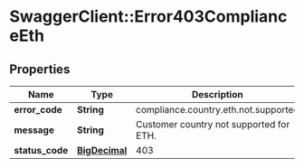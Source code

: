 # SwaggerClient::Error403ComplianceEth

## Properties
Name | Type | Description | Notes
------------ | ------------- | ------------- | -------------
**error_code** | **String** | compliance.country.eth.not.supported | 
**message** | **String** | Customer country not supported for ETH. | 
**status_code** | [**BigDecimal**](BigDecimal.md) | 403 | 

